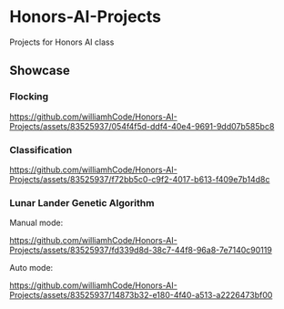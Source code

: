# Honors-AI-Projects
Projects for Honors AI class

## Showcase

### Flocking
https://github.com/williamhCode/Honors-AI-Projects/assets/83525937/054f4f5d-ddf4-40e4-9691-9dd07b585bc8

### Classification
https://github.com/williamhCode/Honors-AI-Projects/assets/83525937/f72bb5c0-c9f2-4017-b613-f409e7b14d8c

### Lunar Lander Genetic Algorithm
Manual mode:

https://github.com/williamhCode/Honors-AI-Projects/assets/83525937/fd339d8d-38c7-44f8-96a8-7e7140c90119

Auto mode:  

https://github.com/williamhCode/Honors-AI-Projects/assets/83525937/14873b32-e180-4f40-a513-a2226473bf00

